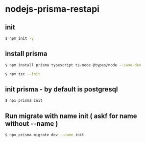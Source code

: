 # nodejs-prisma-restapi

## init

```sh
$ npm init -y
```

## install prisma

```sh
$ npm install prisma typescript ts-node @types/node --save-dev
```

```sh
$ npx tsc --init
```

## init prisma - by default is postgresql

```sh
$ npx prisma init
```

## Run migrate with name init ( askf for name without --name )

```sh
$ npx prisma migrate dev --name init
```

